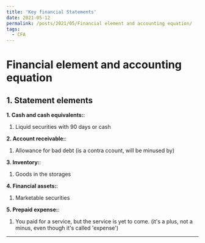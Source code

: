 ```yaml
---
title: 'Key financial Statements'
date: 2021-05-12
permalink: /posts/2021/05/Financial element and accounting equation/
tags:
  - CFA
---
```




Financial element and accounting equation
======

## 1. Statement elements

**1. Cash and cash equivalents:**: 
1. Liquid securities with 90 days or cash

**2. Account receivable:**: 
1. Allowance for bad debt (is a contra ccount, will be minused by)

**3. Inventory:**: 
1. Goods in the storages

**4. Financial assets:**: 
1. Marketable securities

**5. Prepaid expense:**: 
1. You paid for a service, but the service is yet to come. (it's a plus, not a minus, even though it's called 'expense')
------

